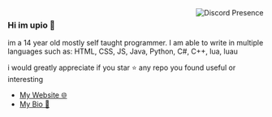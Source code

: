 <a href="https://discord.com/users/1177722124035706931">
  <img src="https://lanyard.cnrad.dev/api/1177722124035706931" align="right" alt="Discord Presence">
</a>

### Hi im upio 👋

im a 14 year old mostly self taught programmer. I am able to write in multiple languages such as: HTML, CSS, JS, Java, Python, C#, C++, lua, luau

i would greatly appreciate if you star ⭐ any repo you found useful or interesting

- [My Website 🌐](https://www.upio.dev)
- [My Bio 📒](https://www.upio.dev/about)
